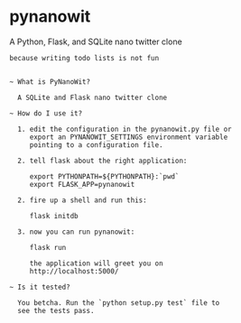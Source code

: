 # pynanowit
A Python, Flask, and SQLite nano twitter clone

    because writing todo lists is not fun


    ~ What is PyNanoWit?

      A SQLite and Flask nano twitter clone

    ~ How do I use it?

      1. edit the configuration in the pynanowit.py file or
         export an PYNANOWIT_SETTINGS environment variable
         pointing to a configuration file.

      2. tell flask about the right application:

         export PYTHONPATH=${PYTHONPATH}:`pwd`
         export FLASK_APP=pynanowit

      2. fire up a shell and run this:

         flask initdb

      3. now you can run pynanowit:

         flask run

         the application will greet you on
         http://localhost:5000/

    ~ Is it tested?

      You betcha. Run the `python setup.py test` file to
      see the tests pass.
